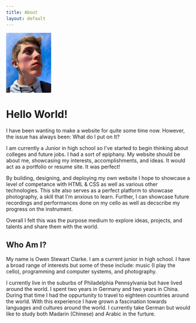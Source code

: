 ```yaml
---
title: About
layout: default
---
```


<img src="uploads/IMG_1028.jpg" alt="Me" style="zoom:25%;" />

# Hello World!

I have been wanting to make a website for quite some time now. However, the issue has always been: What do I put on It?

I am currently a Junior in high school so I've started to begin thinking about colleges and future jobs. I had a sort of epiphany. My website should be about me, showcasing my interests, accomplishments, and ideas. It would act as a portfolio or resume site. It was perfect!

By building, designing, and deploying my own website I hope to showcase a level of competance with HTML & CSS as well as various other technologies. This site also serves as a perfect platform to showcase photography, a skill that I'm anxious to learn. Further, I can showcase future recordings and performances done on my cello as well as decscribe my progress on the instrument.

Overall I felt this was the purpose medium to explore ideas, projects, and talents and share them with the world.

## Who Am I?

My name is Owen Stewart Clarke. I am a current junior in high school. I have a broad range of interests but some of these include: music (I play the cello), programming and computer systems, and photography.

I currently live in the suburbs of Philadelphia Pennsylvania but have lived around the world. I spent two years in Germany and two years in China. During that time I had the oppurtunity to travel to eighteen countries around the world. With this experience I have grown a fascination towards languages and cultures around the world. I currently take German but would like to study both Madarin (Chinese) and Arabic in the furture.
